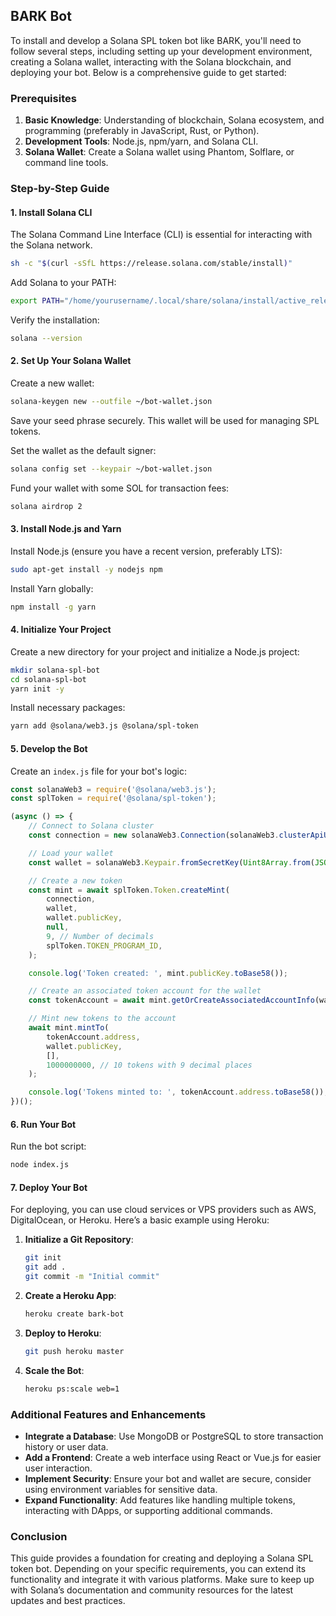 ## BARK Bot

To install and develop a Solana SPL token bot like BARK, you'll need to follow several steps, including setting up your development environment, creating a Solana wallet, interacting with the Solana blockchain, and deploying your bot. Below is a comprehensive guide to get started:

### Prerequisites

1. **Basic Knowledge**: Understanding of blockchain, Solana ecosystem, and programming (preferably in JavaScript, Rust, or Python).
2. **Development Tools**: Node.js, npm/yarn, and Solana CLI.
3. **Solana Wallet**: Create a Solana wallet using Phantom, Solflare, or command line tools.

### Step-by-Step Guide

#### 1. Install Solana CLI

The Solana Command Line Interface (CLI) is essential for interacting with the Solana network.

```bash
sh -c "$(curl -sSfL https://release.solana.com/stable/install)"
```

Add Solana to your PATH:

```bash
export PATH="/home/yourusername/.local/share/solana/install/active_release/bin:$PATH"
```

Verify the installation:

```bash
solana --version
```

#### 2. Set Up Your Solana Wallet

Create a new wallet:

```bash
solana-keygen new --outfile ~/bot-wallet.json
```

Save your seed phrase securely. This wallet will be used for managing SPL tokens.

Set the wallet as the default signer:

```bash
solana config set --keypair ~/bot-wallet.json
```

Fund your wallet with some SOL for transaction fees:

```bash
solana airdrop 2
```

#### 3. Install Node.js and Yarn

Install Node.js (ensure you have a recent version, preferably LTS):

```bash
sudo apt-get install -y nodejs npm
```

Install Yarn globally:

```bash
npm install -g yarn
```

#### 4. Initialize Your Project

Create a new directory for your project and initialize a Node.js project:

```bash
mkdir solana-spl-bot
cd solana-spl-bot
yarn init -y
```

Install necessary packages:

```bash
yarn add @solana/web3.js @solana/spl-token
```

#### 5. Develop the Bot

Create an `index.js` file for your bot's logic:

```javascript
const solanaWeb3 = require('@solana/web3.js');
const splToken = require('@solana/spl-token');

(async () => {
    // Connect to Solana cluster
    const connection = new solanaWeb3.Connection(solanaWeb3.clusterApiUrl('devnet'), 'confirmed');

    // Load your wallet
    const wallet = solanaWeb3.Keypair.fromSecretKey(Uint8Array.from(JSON.parse(require('fs').readFileSync('my-solana-wallet.json'))));

    // Create a new token
    const mint = await splToken.Token.createMint(
        connection,
        wallet,
        wallet.publicKey,
        null,
        9, // Number of decimals
        splToken.TOKEN_PROGRAM_ID,
    );

    console.log('Token created: ', mint.publicKey.toBase58());

    // Create an associated token account for the wallet
    const tokenAccount = await mint.getOrCreateAssociatedAccountInfo(wallet.publicKey);

    // Mint new tokens to the account
    await mint.mintTo(
        tokenAccount.address,
        wallet.publicKey,
        [],
        1000000000, // 10 tokens with 9 decimal places
    );

    console.log('Tokens minted to: ', tokenAccount.address.toBase58());
})();
```

#### 6. Run Your Bot

Run the bot script:

```bash
node index.js
```

#### 7. Deploy Your Bot

For deploying, you can use cloud services or VPS providers such as AWS, DigitalOcean, or Heroku. Here’s a basic example using Heroku:

1. **Initialize a Git Repository**:

    ```bash
    git init
    git add .
    git commit -m "Initial commit"
    ```

2. **Create a Heroku App**:

    ```bash
    heroku create bark-bot
    ```

3. **Deploy to Heroku**:

    ```bash
    git push heroku master
    ```

4. **Scale the Bot**:

    ```bash
    heroku ps:scale web=1
    ```

### Additional Features and Enhancements

- **Integrate a Database**: Use MongoDB or PostgreSQL to store transaction history or user data.
- **Add a Frontend**: Create a web interface using React or Vue.js for easier user interaction.
- **Implement Security**: Ensure your bot and wallet are secure, consider using environment variables for sensitive data.
- **Expand Functionality**: Add features like handling multiple tokens, interacting with DApps, or supporting additional commands.

### Conclusion

This guide provides a foundation for creating and deploying a Solana SPL token bot. Depending on your specific requirements, you can extend its functionality and integrate it with various platforms. Make sure to keep up with Solana’s documentation and community resources for the latest updates and best practices.